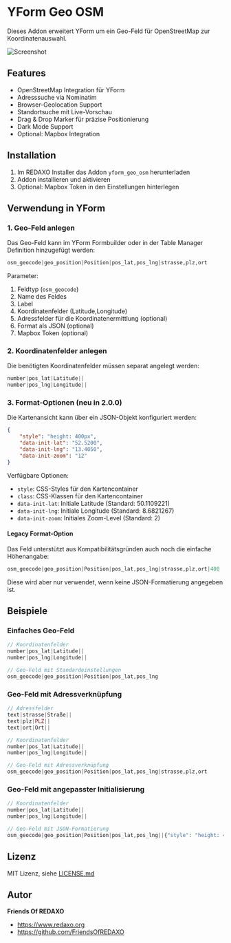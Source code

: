 # YForm Geo OSM

Dieses Addon erweitert YForm um ein Geo-Feld für OpenStreetMap zur Koordinatenauswahl.

![Screenshot](https://github.com/FriendsOfREDAXO/yform_geo_osm/assets/screenshots/yform_geo_osm.jpg)

## Features

* OpenStreetMap Integration für YForm
* Adresssuche via Nominatim
* Browser-Geolocation Support
* Standortsuche mit Live-Vorschau
* Drag & Drop Marker für präzise Positionierung
* Dark Mode Support
* Optional: Mapbox Integration

## Installation

1. Im REDAXO Installer das Addon `yform_geo_osm` herunterladen
2. Addon installieren und aktivieren
3. Optional: Mapbox Token in den Einstellungen hinterlegen

## Verwendung in YForm

### 1. Geo-Feld anlegen

Das Geo-Feld kann im YForm Formbuilder oder in der Table Manager Definition hinzugefügt werden:

```php
osm_geocode|geo_position|Position|pos_lat,pos_lng|strasse,plz,ort
```

Parameter:
1. Feldtyp (`osm_geocode`)
2. Name des Feldes
3. Label
4. Koordinatenfelder (Latitude,Longitude)
5. Adressfelder für die Koordinatenermittlung (optional)
6. Format als JSON (optional)
7. Mapbox Token (optional)

### 2. Koordinatenfelder anlegen

Die benötigten Koordinatenfelder müssen separat angelegt werden:

```php
number|pos_lat|Latitude||
number|pos_lng|Longitude||
```

### 3. Format-Optionen (neu in 2.0.0)

Die Kartenansicht kann über ein JSON-Objekt konfiguriert werden:

```json
{
    "style": "height: 400px",
    "data-init-lat": "52.5200",
    "data-init-lng": "13.4050",
    "data-init-zoom": "12"
}
```

Verfügbare Optionen:
* `style`: CSS-Styles für den Kartencontainer
* `class`: CSS-Klassen für den Kartencontainer
* `data-init-lat`: Initiale Latitude (Standard: 50.1109221)
* `data-init-lng`: Initiale Longitude (Standard: 8.6821267)
* `data-init-zoom`: Initiales Zoom-Level (Standard: 2)

#### Legacy Format-Option

Das Feld unterstützt aus Kompatibilitätsgründen auch noch die einfache Höhenangabe:

```php
osm_geocode|geo_position|Position|pos_lat,pos_lng|strasse,plz,ort|400
```

Diese wird aber nur verwendet, wenn keine JSON-Formatierung angegeben ist.

## Beispiele

### Einfaches Geo-Feld

```php
// Koordinatenfelder
number|pos_lat|Latitude||
number|pos_lng|Longitude||

// Geo-Feld mit Standardeinstellungen
osm_geocode|geo_position|Position|pos_lat,pos_lng
```

### Geo-Feld mit Adressverknüpfung

```php
// Adressfelder
text|strasse|Straße||
text|plz|PLZ||
text|ort|Ort||

// Koordinatenfelder
number|pos_lat|Latitude||
number|pos_lng|Longitude||

// Geo-Feld mit Adressverknüpfung
osm_geocode|geo_position|Position|pos_lat,pos_lng|strasse,plz,ort
```

### Geo-Feld mit angepasster Initialisierung

```php
// Koordinatenfelder
number|pos_lat|Latitude||
number|pos_lng|Longitude||

// Geo-Feld mit JSON-Formatierung
osm_geocode|geo_position|Position|pos_lat,pos_lng||{"style": "height: 400px", "data-init-lat": "52.5200", "data-init-lng": "13.4050", "data-init-zoom": "12"}
```

## Lizenz

MIT Lizenz, siehe [LICENSE.md](LICENSE.md)

## Autor

**Friends Of REDAXO**

* https://www.redaxo.org
* https://github.com/FriendsOfREDAXO
